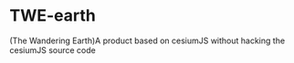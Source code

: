 # TWE-earth
(The Wandering Earth)A product based on cesiumJS without hacking the cesiumJS source code
